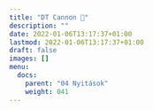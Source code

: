 ```yaml
---
title: "DT Cannon 🚧"
description: ""
date: 2022-01-06T13:17:37+01:00
lastmod: 2022-01-06T13:17:37+01:00
draft: false
images: []
menu:
  docs:
    parent: "04 Nyitások"
    weight: 041
---
```

